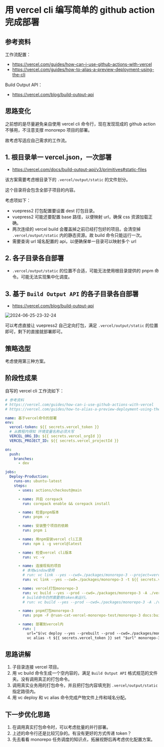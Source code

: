 # 用 vercel cli 编写简单的 github action 完成部署

## 参考资料

工作流配置：

- https://vercel.com/guides/how-can-i-use-github-actions-with-vercel
- https://vercel.com/guides/how-to-alias-a-preview-deployment-using-the-cli

Build Output API：

- https://vercel.com/blog/build-output-api

## 思路变化

之前想的是尽量避免亲自使用 vercel cli 命令行，现在发现现成的 github action 不够用，不注意支撑 monorepo 项目的部署。

故考虑写适应自己需求的工作流。

## 1. 根目录单一 vercel.json，一次部署

- https://vercel.com/docs/build-output-api/v3/primitives#static-files

该方案需要考虑根目录下的 `.vercel/output/static` 的文件划分。

这个目录将会包含全部子项目的内容。

考虑项如下：

- vuepress2 打包配置要设置 dest 打包目录。
- vuepress2 可能还要配置 base 路径，以便映射 url，确保 css 资源加载正确。
- 两次连续的 vercel build 会覆盖掉之前已经打包好的项目。会清空掉 `.vercel/output/static` 内的静态资源。故 build 命令只能运行一次。
- 需要查询 url 域名配置的 api，以便确保单一目录可以映射多个 url

## 2. 各子目录各自部署

- `.vercel/output/static` 的位置不合适，可能无法使用根目录提供的 pnpm 命令。可能无法实现集中化调度。

## 3. 基于 `Build Output API` 的各子目录各自部署

- https://vercel.com/blog/build-output-api

![2024-06-25-23-32-24](https://cdn.jsdelivr.net/gh/RuanZhongNan/img-store/img/2024-06-25-23-32-24.png)

可以考虑直接让 vuepress2 自己定向打包，满足 `.vercel/output/static` 的位置即可，剩下的直接就部署即可。

## 策略选型

考虑使用第三种方案。

## 阶段性成果

自写的 vercel cli 工作流如下：

```yaml
# 参考资料
# https://vercel.com/guides/how-can-i-use-github-actions-with-vercel
# https://vercel.com/guides/how-to-alias-a-preview-deployment-using-the-cli

name: 基于vercel命令的部署
env:
  vercel-token: ${{ secrets.vercel_token }}
  # 从教程内得知 环境变量名称必须大写
  VERCEL_ORG_ID: ${{ secrets.vercel_orgId }}
  VERCEL_PROJECT_ID: ${{ secrets.vercel_projectId }}

on:
  push:
    branches:
      - dev

jobs:
  Deploy-Production:
    runs-on: ubuntu-latest
    steps:
      - uses: actions/checkout@main

      - name: 开启 corepack
        run: corepack enable && corepack install

      - name: 检查pnpm版本
        run: pnpm -v

      - name: 安装整个项目的依赖
        run: pnpm i

      - name: 用npm安装vercel cli工具
        run: npm i -g vercel@latest

      - name: 检查vercel cli版本
        run: vc -v

      - name: 连接现有的项目
        # 本地window使用
        # run: vc link --yes --cwd=./packages/monorepo-3 --project=vercel-monorepo-test-1-zn20
        run: vc link --yes --cwd=./packages/monorepo-3 -t ${{ secrets.vercel_token }}

      - name: vercel打包monorepo-3
        run: vc build --yes --prod --cwd=./packages/monorepo-3 -A ./vercel.null.json -t ${{ secrets.vercel_token }}
        # build命令仍然需要用token来运行。
        # run: vc build --yes --prod --cwd=./packages/monorepo-3 -A ./vercel.null.json

      - name: pnpm打包monorepo-3
        run: pnpm -F @ruan-cat-vercel-monorepo-test/monorepo-3 docs:build

      - name: 部署到vercel内
        run: |
          url="$(vc deploy --yes --prebuilt --prod --cwd=./packages/monorepo-3 -t ${{ secrets.vercel_token }})"
          vc alias -t ${{ secrets.vercel_token }} set "$url" monorepo-3.ruancat6312.top
```

## 思路讲解

1. 子目录连接 vercel 项目。
2. 用 vc build 命令生成一个空内容的，满足 `Build Output API` 格式规范的文件夹。没有调用真正的打包命令。
3. 调用真实业务用的打包命令，并且把打包内容填充到 `.vercel/output/static` 指定路径内。
4. 用 vc deploy 和 vc alias 命令完成产物文件上传和域名分配。

## 下一步优化思路

1. 在调用真实打包命令时，可以考虑批量的并行部署。
2. 上述的命令行还是比较冗杂的。有没有更好的方式传递 token？
3. 先去看看 monorepo 任务调度的知识点，拓展视野后再考虑优化配置方案。
